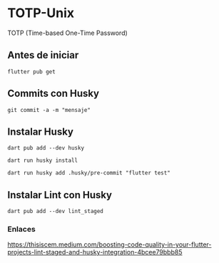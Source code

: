 # TOTP-Unix
TOTP (Time-based One-Time Password)

## Antes de iniciar
```
flutter pub get
```

## Commits con Husky
```
git commit -a -m "mensaje"
```
## Instalar Husky
```
dart pub add --dev husky
```

```
dart run husky install
```

```
dart run husky add .husky/pre-commit "flutter test"
```

## Instalar Lint con Husky
```
dart pub add --dev lint_staged
```

### Enlaces
https://thisiscem.medium.com/boosting-code-quality-in-your-flutter-projects-lint-staged-and-husky-integration-4bcee79bbb85
